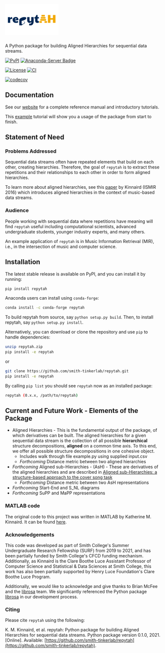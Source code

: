 # <img alt="repytah" src="branding/repytah_logo.png" height="100">

A Python package for building Aligned Hierarchies for sequential data streams.

[![PyPI](https://img.shields.io/pypi/v/repytah.svg)](https://pypi.python.org/pypi/repytah)
[![Anaconda-Server Badge](https://anaconda.org/conda-forge/repytah/badges/version.svg)](https://anaconda.org/conda-forge/repytah)

[![License](https://img.shields.io/pypi/l/repytah.svg)](https://github.com/smith-tinkerlab/repytah/blob/main/LICENSE.md)
[![CI](https://github.com/smith-tinkerlab/repytah/actions/workflows/check_repytah.yml/badge.svg)](https://github.com/smith-tinkerlab/repytah/actions/workflows/check_repytah.yml)

[![codecov](https://codecov.io/gh/tinkerlab/repytah/branch/main/graph/badge.svg?token=ULWnUHaIJC)](https://codecov.io/gh/tinkerlab/repytah)

## Documentation

See our [website](https://repytah.readthedocs.io/en/latest/index.html) for a complete reference manual and introductory tutorials.

This [example](https://repytah.readthedocs.io/en/latest/example_vignette.html) tutorial will show you a usage of the package from start to finish.

## Statement of Need

### Problems Addressed

Sequential data streams often have repeated elements that build on each other, creating hierarchies. Therefore, the goal of `repytah` is to extract these repetitions and their relationships to each other in order to form aligned hierarchies.

To learn more about aligned hierarchies, see this [paper](https://s18798.pcdn.co/ismir2016/wp-content/uploads/sites/2294/2016/07/020_Paper.pdf) by Kinnaird (ISMIR 2016) which introduces aligned hierarchies in the context of music-based data streams.

### Audience

People working with sequential data where repetitions have meaning will find `repytah` useful including computational scientists, advanced undergraduate students, younger industry experts, and many others.

An example application of `repytah` is in Music Information Retrieval (MIR), i.e., in the intersection of music and computer science.

## Installation

The latest stable release is available on PyPI, and you can install it by running:

```bash
pip install repytah
```

Anaconda users can install using `conda-forge`:

```bash
conda install -c conda-forge repytah
```

To build repytah from source, say `python setup.py build`.
Then, to install repytah, say `python setup.py install`.

Alternatively, you can download or clone the repository and use `pip` to handle dependencies:

```bash
unzip repytah.zip
pip install -e repytah
```

or

```bash
git clone https://github.com/smith-tinkerlab/repytah.git
pip install -e repytah
```

By calling `pip list` you should see `repytah` now as an installed package:

```bash
repytah (0.x.x, /path/to/repytah)
```

## Current and Future Work - Elements of the Package

* Aligned Hierarchies - This is the fundamental output of the package, of which derivatives can be built. The aligned hierarchies for a given sequential data stream is the collection of all possible **hierarchical** structure decompositions, **aligned** on a common time axis. To this end, we offer all possible structure decompositions in one cohesive object.
  * Includes walk through file example.py using supplied input.csv
  * _Forthcoming_ Distance metric between two aligned hierarchies
* _Forthcoming_ Aligned sub-Hierarchies - (AsH) - These are derivatives of the aligned hierarchies and are described in [Aligned sub-Hierarchies: a structure-based approach to the cover song task](http://ismir2018.ircam.fr/doc/pdfs/81_Paper.pdf)
  * _Forthcoming_ Distance metric between two AsH representations
* _Forthcoming_ Start-End and S_NL diagrams
* _Forthcoming_ SuPP and MaPP representations

### MATLAB code

The original code to this project was written in MATLAB by Katherine M. Kinnaird. It can be found [here](https://github.com/kmkinnaird/ThesisCode).

### Acknowledgements

This code was developed as part of Smith College's Summer Undergraduate Research Fellowship (SURF) from 2019 to 2021, and has been partially funded by Smith College's CFCD funding mechanism. Additionally, as Kinnaird is the Clare Boothe Luce Assistant Professor of Computer Science and Statistical & Data Sciences at Smith College, this work has also been partially supported by Henry Luce Foundation's Clare Boothe Luce Program.

Additionally, we would like to acknowledge and give thanks to Brian McFee and the [librosa](https://github.com/librosa) team. We significantly referenced the Python package [librosa](https://github.com/librosa/librosa) in our development process.

### Citing

Please cite `repytah` using the following:

K. M. Kinnaird, et al. repytah: Python package for building Aligned Hierarchies for sequential data streams. Python package version 0.1.0, 2021. [Online]. Available: [https://github.com/smith-tinkerlab/repytah](https://github.com/smith-tinkerlab/repytah).
